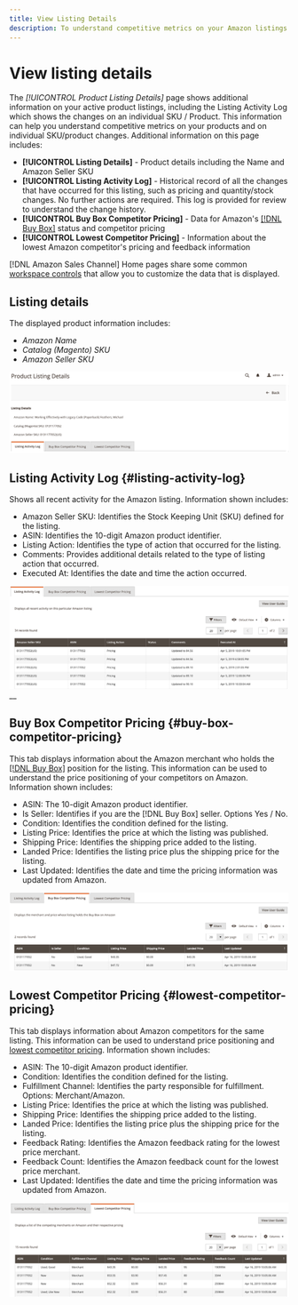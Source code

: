 ```yaml
---
title: View Listing Details
description: To understand competitive metrics on your Amazon listings and on individual SKU/product changes, review the Product Listing Details page .
---
```


# View listing details

The _[!UICONTROL Product Listing Details]_ page shows additional information on your active product listings, including the Listing Activity Log which shows the changes on an individual SKU / Product. This information can help you understand competitive metrics on your products and on individual SKU/product changes. Additional information on this page includes:

- **[!UICONTROL Listing Details]** - Product details including the Name and Amazon Seller SKU
- **[!UICONTROL Listing Activity Log]** - Historical record of all the changes that have occurred for this listing, such as pricing and quantity/stock changes. No further actions are required. This log is provided for review to understand the change history.
- **[!UICONTROL Buy Box Competitor Pricing]** - Data for Amazon's [[!DNL Buy Box]](./buy-box-competitor-pricing.md) status and competitor pricing
- **[!UICONTROL Lowest Competitor Pricing]** - Information about the lowest Amazon competitor's pricing and feedback information

[!DNL Amazon Sales Channel] Home pages share some common [workspace controls](./workspace-controls.md) that allow you to customize the data that is displayed.

## Listing details

The displayed product information includes:

- _Amazon Name_
- _Catalog (Magento) SKU_
- _Amazon Seller SKU_

![Listing details](assets/amazon-product-listing-details.png)

## Listing Activity Log {#listing-activity-log}

Shows all recent activity for the Amazon listing. Information shown includes:

- Amazon Seller SKU: Identifies the Stock Keeping Unit (SKU) defined for the listing.
- ASIN: Identifies the 10-digit Amazon product identifier.
- Listing Action: Identifies the type of action that occurred for the listing.
- Comments: Provides additional details related to the type of listing action that occurred.
- Executed At: Identifies the date and time the action occurred.

![Product listing details - Listing Activity log](assets/amazon-listing-activity-log.png)
__

## Buy Box Competitor Pricing {#buy-box-competitor-pricing}

This tab displays information about the Amazon merchant who holds the [[!DNL Buy Box]](./buy-box-competitor-pricing.md) position for the listing. This information can be used to understand the price positioning of your competitors on Amazon. Information shown includes:

- ASIN: The 10-digit Amazon product identifier.
- Is Seller: Identifies if you are the [!DNL Buy Box] seller. Options Yes / No.
- Condition: Identifies the condition defined for the listing.
- Listing Price: Identifies the price at which the listing was published.
- Shipping Price: Identifies the shipping price added to the listing.
- Landed Price: Identifies the listing price plus the shipping price for the listing.
- Last Updated: Identifies the date and time the pricing information was updated from Amazon.

![Product listing details: Buy Box competitor pricing](assets/amazon-listing-details-buy-box-2.png)

## Lowest Competitor Pricing {#lowest-competitor-pricing}

This tab displays information about Amazon competitors for the same listing. This information can be used to understand price positioning and [lowest competitor pricing](./lowest-competitor-pricing.md). Information shown includes:

- ASIN: The 10-digit Amazon product identifier.
- Condition: Identifies the condition defined for the listing.
- Fulfillment Channel: Identifies the party responsible for fulfillment. Options: Merchant/Amazon.
- Listing Price: Identifies the price at which the listing was published.
- Shipping Price: Identifies the shipping price added to the listing.
- Landed Price: Identifies the listing price plus the shipping price for the listing.
- Feedback Rating: Identifies the Amazon feedback rating for the lowest price merchant.
- Feedback Count: Identifies the Amazon feedback count for the lowest price merchant.
- Last Updated: Identifies the date and time the pricing information was updated from Amazon.

![Product listing details - lowest competitor pricing](assets/amazon-listing-details-lowest-comp.png)
